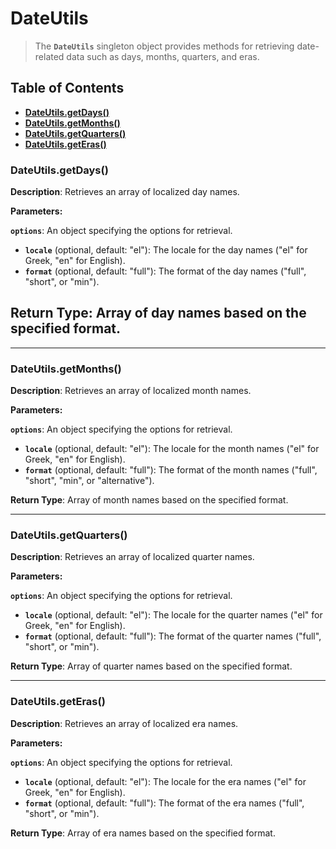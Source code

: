 # DateUtils

> The **`DateUtils`** singleton object provides methods for retrieving date-related data such as days, months, quarters, and eras.

## Table of Contents

- [**DateUtils.getDays()**](#getDays)
- [**DateUtils.getMonths()**](#getMonths)
- [**DateUtils.getQuarters()**](#getQuarters)
- [**DateUtils.getEras()**](#getEras)

### DateUtils.getDays()<a id='getDays'></a>

**Description**: Retrieves an array of localized day names.

**Parameters:**

**`options`**: An object specifying the options for retrieval.

- **`locale`** (optional, default: "el"): The locale for the day names ("el" for Greek, "en" for English).
- **`format`** (optional, default: "full"): The format of the day names ("full", "short", or "min").

## **Return Type**: Array of day names based on the specified format.

---

### DateUtils.getMonths()<a id='getMonths'></a>

**Description**: Retrieves an array of localized month names.

**Parameters:**

**`options`**: An object specifying the options for retrieval.

- **`locale`** (optional, default: "el"): The locale for the month names ("el" for Greek, "en" for English).
- **`format`** (optional, default: "full"): The format of the month names ("full", "short", "min", or "alternative").

**Return Type**: Array of month names based on the specified format.

---

### DateUtils.getQuarters()<a id='getQuarters'></a>

**Description**: Retrieves an array of localized quarter names.

**Parameters:**

**`options`**: An object specifying the options for retrieval.

- **`locale`** (optional, default: "el"): The locale for the quarter names ("el" for Greek, "en" for English).
- **`format`** (optional, default: "full"): The format of the quarter names ("full", "short", or "min").

**Return Type**: Array of quarter names based on the specified format.

---

### DateUtils.getEras()<a id='getEras'></a>

**Description**: Retrieves an array of localized era names.

**Parameters:**

**`options`**: An object specifying the options for retrieval.

- **`locale`** (optional, default: "el"): The locale for the era names ("el" for Greek, "en" for English).
- **`format`** (optional, default: "full"): The format of the era names ("full", "short", or "min").

**Return Type**: Array of era names based on the specified format.
